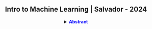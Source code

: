 <div align="center">
<h2>Intro to Machine Learning | Salvador - 2024</h2>

<details>
  <summary><strong><span style="color:blue;">Abstract</span></strong></summary>
  <p style="text-align: justify;">
Class notes and code associated with the machine learning course are all designed to run in Google Colab's Jupyter notebooks.
    </p>
</details>
